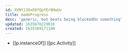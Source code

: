 ```yaml
---
id: XVNYJJOxE0fQpfEr0HwUu
title: madeProgress
desc: 'generic, but beats being blockedOn something'
updated: 1635678229016
created: 1635369171189
---
```




- [[p.instanceOf]] [[pc.Activity]]
